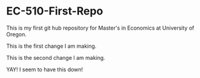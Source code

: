 # EC-510-First-Repo

This is my first git hub repository for Master's in Economics at University of Oregon.

This is the first change I am making.

This is the second change I am making.

YAY! I seem to have this down!
